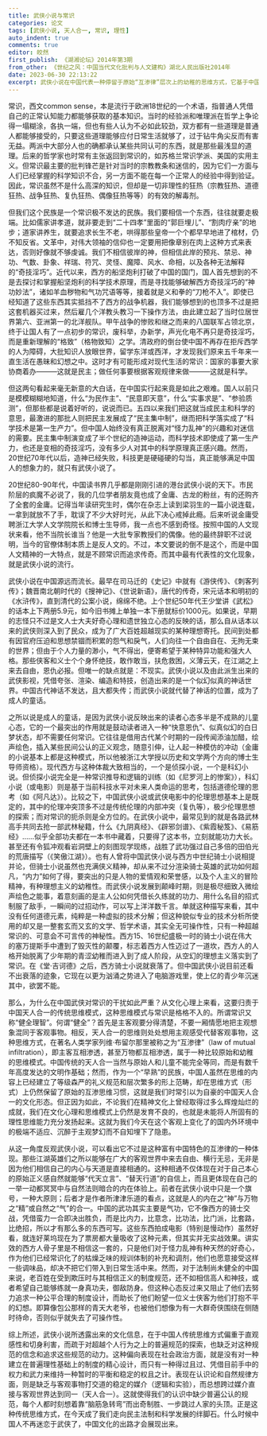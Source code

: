 ```yaml
---
title: 武侠小说与常识
categories: 论文
tags: [武侠小说, 天人合一, 常识, 理性]
auto_indent: true
comments: true
editor: 皎然
first_publish: 《湖湘论坛》2014年第3期
from_other: 《世纪之风：中国当代文化批判与人文建构》湖北人民出版社2014年
date: 2023-06-30 22:13:22
excerpt: 武侠小说在中国代表一种停留于原始“互渗律”层次上的幼稚的思维方式，它基于中国传统“天人合一”的自然观和人性观，弥漫于中国从下层民众到高级知识分子的思想深处，是对主客相分的健全常识的一种遮蔽和解构。在今天武侠精神向影视和电脑游戏的渗透更是使人们沉溺于幻想而忽视了对社会公正体制和合理的思维方式的重建，亟待我们在大众中普及一种起码的理性即健全理智。
---
```


常识，西文common sense，本是流行于欧洲18世纪的一个术语，指普通人凭借自己的正常认知能力都能够获取的基本知识。当时的经验派和唯理派在哲学上争论得一塌糊涂，各执一端，但也有些人认为不必如此较劲，双方都有一些道理是普通人都能够接受的，只要这些道理能够应付日常生活就够了，过于钻牛角尖反而有害无益。两派中大部分人也的确都承认某些共同认可的东西，就是那些最浅显的道理。后来的哲学家也时常有主张返回到常识的，如苏格兰常识学派、美国的实用主义。但常识最主要的批判锋芒是针对当时的宗教教条和迷信的，因为它们一方面与人们已经掌握的科学知识不合，另一方面不能在每一个正常人的经验中得到验证。因此，常识虽然不是什么高深的知识，但却是一切非理性的狂热（宗教狂热、道德狂热、战争狂热、复仇狂热、偶像狂热等等）的有效的解毒剂。

但我们这个民族是一个常识极不发达的民族。我们要相信一个东西，往往就要走极端。比如儒家讲孝道，就非要走到“二十四孝”里面的“郭巨埋儿”、“割肉疗亲”的地步；道家讲养生，就要追求长生不老，哄得那些皇帝一个个都早早地进了棺材，仍不知反省。文革中，对伟大领袖的信仰也一定要用把像章别在肉上这种方式来表达，否则好像就不够虔诚。我们不相信彼岸的神，但相信此岸的预兆、禁忌、神功、气数、卦象、祥瑞、符咒、灵怪、魔障、风水、命相，以及各种无法解释的“奇技淫巧”。近代以来，西方的船坚炮利打破了中国的国门，国人首先想到的不是去探讨和掌握船坚炮利的科学技术原理，而是寻找能够破解西方奇技淫巧的“神功妙法”，诸如羊血秽物和气功咒语等等，接着就是义和拳的“刀枪不入”。即使已经知道了这些东西其实抵挡不了西方的战争机器，我们能够想到的也顶多不过是把这套机器买过来，然后雇几个洋教头教习一下操作方法，由此建立起了当时位居世界第六、亚洲第一的北洋舰队。甲午战争的惨败和继之而来的八国联军占领北京，终于让国人有了一点初步的常识，废科举，办新学，声光化电不再只是奇技淫巧，而是重新理解的“格致”（格物致知）之学。清政府的倒台使中国不再存在拒斥西学的人为障碍，大批知识人放眼世界，留学东洋或西洋，才发现我们原来五千年来一直生活在愚昧和幻想之中。这时才有可能形成对现代生活的常识：国家的事要大家协商着办———这就是民主；做任何事要根据客观规律来做———这就是科学。

但这两句看起来毫无新意的大白话，在中国实行起来竟是如此之艰难。国人以前只是模模糊糊地知道，什么“为民作主”、“民意即天意”，什么“实事求是”、“参验质测”，但那些都是说着好听的，说说而已。五四以来我们把这就当成民主和科学的意思，最激进的那批人则把民主发展成了“民主集中制”，继而把科学落实成了“科学技术是第一生产力”。但中国人始终没有真正脱离对“怪力乱神”的兴趣和对迷信的需要。民主集中制演变成了半个世纪的造神运动，而科学技术即使成了第一生产力，也还是变相的奇技淫巧，没有多少人对其中的科学原理真正感兴趣。然而，20世纪70年代以后，造神已经失败，科技更是硬碰硬的勾当，真正能够满足中国人的想象力的，就只有武侠小说了。

20世纪80-90年代，中国读书界几乎都是刚刚引进的港台武侠小说的天下。市民阶层的疯魔不必说了，我的几位学者朋友竟也成了金庸、古龙的粉丝，有的还购齐了全套的金庸。记得当年读研究生时，偶尔在杂志上读到梁羽生的一篇小说连载，一拿到就放不了手，耽误了不少大好时光，从此下决心戒掉此瘾。后来听说金庸受聘浙江大学人文学院院长和博士生导师，我一点也不感到奇怪。按照中国的人文现状来看，他不当院长谁当？他是一大批专家教授们的偶像。他的最终辞职不过说明，当今的官僚体制本质上是反人文的。不过，本文要说的倒不是这个，而是中国人文精神的一大特点，就是不顾常识而追求传奇。而其中最有代表性的文化现象，就是武侠小说的流行。

武侠小说在中国源远而流长。最早在司马迁的《史记》中就有《游侠传》、《刺客列传》；魏晋南北朝时代的《搜神记》、《世说新语》，唐代的传奇，宋元话本和明初的《水浒传》，直到清代的公案小说，绵绵不绝。上个世纪50年代王少堂讲《武松》的话本上下两册5.9元，如今旧书摊上单独一本下册就标价1000元。如果说，早期的志怪只不过是文人士大夫好奇心理和遗世独立心态的反映的话，那么自从话本以来的武侠则深入到了民众，成为了广大百姓超越现实的某种理想寄托。民间到处都有因官府压迫和思想禁锢而积累的怨气和戾气，人们向往一个自由自在、无拘无束的世界；但由于个人力量的渺小，气不得出，便寄希望于某种特异功能和强大人格。那些侠客和义士个个身怀绝技，敢作敢当，扶危救困，义薄云天，在江湖之上来去自由，恩仇必报。但唯一的缺点就是：不现实。武侠小说以及由此派生出来的武侠影视，凭借夸张、渲染、编造和特技，创造出来的是一个似幻似真的神话世界。中国古代神话不发达，且大都失传；而武侠小说就代替了神话的位置，成为了成人的童话。

之所以说是成人的童话，是因为武侠小说反映出来的读者心态多半是不成熟的儿童心态，它的一个最突出的作用就是鼓动读者进入一种“快意恩仇”、似真似幻的白日梦状态，却不需要任何常识。它往往是借用古代某个时期的一段传闻添油加醋，绘声绘色，插入某些民间公认的正义观念，随意引伸，让人起一种模仿的冲动（金庸的小说基本上都是这种模式，所以他被浙江大学授以历史和文学两个方向的博士生导师资格）。现代西方与这种体裁大致相当的，一个是侦探小说，一个是科幻小说。但侦探小说完全是一种常识推导和逻辑的训练（如《尼罗河上的惨案》），科幻小说（或电影）则是基于当前科技水平对未来人类命运的思考，包括道德伦理的思考（如《阿凡达》）。比较之下，中国武侠小说或武侠电影中的伦理思想基本上是既定的，其中的伦理冲突顶多不过是传统伦理的内部冲突（复仇等），极少伦理思想的探索；而对常识的扼杀则是全方位的。在武侠小说中，最常见到的就是各路武林高手共同去抢一部武林秘籍，什么《九阴真经》、《辟邪剑谱》、《紫霞秘笈》、《易筋经》……似乎全部功夫都在一本书中藏着，只要得了这本书，立刻就能功力大长。甚至还有令狐冲观看岩洞壁上的刻图现学现练，战胜了武功强过自己多倍的田伯光的荒唐描写（《笑傲江湖》）。也有人曾将中国武侠小说与西方中世纪骑士小说相提并论，但骑士小说虽然也充满侠义精神，却从来不过分渲染骑士英雄的武功如何超凡，“内力”如何了得，要突出的只是人物的爱情观和荣誉感，以及个人主义的冒险精神，有种理想主义的幼稚性。而武侠小说发展到颠峰时期，则是极尽细致入微绘声绘色之能事，着意刻画的是主人公如何凭借长久练就的功力、用什么名目的招式制服了敌手，一瞬间的过招动作，可以写上洋洋数千言。单就这种描写来看，其中没有任何道德元素，纯粹是一种虚拟的技术分解；但这种貌似专业的技术分析所使用的却又是一整套玄而又玄的文学、哲学术语，其实全无可操作性，只有一种超越常识的、可意会不可言传的神秘性。西方15、16世纪盛极一时的骑士小说在伟大的塞万提斯手中遭到了毁灭性的颠覆，标志着西方人性迈过了一道坎，西方人的人格开始脱离了少年期的青涩幼稚而进入到了成人阶段，从空幻的理想主义落实到了常识。在《堂·吉诃德》之后，西方骑士小说就衰落了。但中国武侠小说目前还看不出衰落的迹象，它现在以更为汹涌之势进入了电脑游戏里，使上亿的青少年沉迷其中，欲罢不能。

那么，为什么在中国武侠对常识的干扰如此严重？从文化心理上来看，这要归责于中国天人合一的传统思维模式，这种思维模式与常识是格格不入的。所谓常识又称“健全理智”。何谓“健全”？首先是主客观要分得清楚，不要一厢情愿地把主观想象混同于客观事物。相反，天人合一的思维则处处想用主观感受代替客观事物，这种思维方式，在著名人类学家列维·布留尔那里被称之为“互渗律”（law of mutual infiltration），即主客互相渗透，甚至万物都互相渗透，属于一种比较原始和幼稚的思维模式。中国传统的天人合一当然与原始人和儿童不能完全等同，而是有数千年高度发达的文明作基础；然而，作为一个“早熟”的民族，中国人虽然在思维的内容上已经建立了等级森严的礼义规范和层次繁多的形上范畴，却在思维方式（形式）上仍然保留了原始的互渗思维习惯，这就是我们时常引以为自豪的中国天人合一的文化形态。但正因为如此，不论我们在精神文化上曾经取得过多么辉煌灿烂的成就，我们在文化心理和思维模式上仍然是发育不良的，也就是未能将人所固有的理性思维能力充分发扬起来。这就为我们今天在这个客观上变化了的国内外环境中的极端不适应、沉醉于主观梦幻而不自知埋下了隐患。

从这一角度反观武侠小说，可以看出它不过是这种富有中国特色的互渗律的一种体现。那些江湖英雄们之所以能够在广大的客观世界中来去自由、横行无忌，无非是因为他们相信自己的内心与天道是直接相通的。这种相通不仅体现在对于自己本心的原始正义感自然就能够“代天立言”、“替天行道”的自信上，而且更体现在自己的一举一动都冥冥中与自然法则暗合的内在体验上。前者在武侠小说中只是一个旗号，一种大原则；后者才是作者所津津乐道的看点，这就是人的内在之“神”与万物之“精”或自然之“气”的合一。中国的武功其实主要是气功，它不像西方的骑士交战，凭借蛮力一合即决出胜负，而是比内力，比意念，比功法，比门派，比套路，比绝招，所以才有那么多的东西可写。这些东西拍成电影（特别是慢动作）虽然好看，就连好莱坞现在为了票房都大量吸收了这种元素，但其实并无实战效果。讲实效的西方人骨子里是不相信这一套的，只是他们对于怪力乱神有种天然的好奇心，作为他们已经常识化了的枯燥乏味的规训体制的补充和调剂，他们也愿意接受这样一些调味品，却决不把它们带入到日常生活中来。然而，对于法制尚未健全的中国来说，老百姓在受到欺压时与其相信正义的制度规范，还不如相信高人和神技，或者希望自己能够练就一身真功夫，御敌防身。但这种心态反过来又阻止了他们去努力追求一种公平合理的制度设计，而助长了他们盼望一位义士侠客为他们打抱不平的幻想。即算像包公那样的青天大老爷，也被他们想像为有一大群奇侠围绕在侧随时待命，否则似乎就失去了可操作性。

综上所述，武侠小说所透露出来的文化信息，在于中国人传统思维方式偏重于直观感性和切身利害，而疏于对超越个人行为之上的普遍规范的探索，也缺乏对这种规范的信念和追求这些规范的动力。这种偏向表现在社会政治方面，就是没有对一种建立在普遍理性基础上的制度的精心设计，而只有一种得过且过、凭借目前手中的权力和武力来维持一种暂时的平衡和稳定的权且之计。表现在认识论和自然规律方面，则是缺乏与客观事物打交道的稳定的媒介（逻辑和实验），而总想跨过媒介直接与客观世界达到同一（天人合一）。这就使得我们的认识中缺少普遍公认的规范，每个人都时刻想着靠“脑筋急转弯”而出奇制胜、一步跳过人家的头顶。正是这种传统思维方式，在今天成了我们走向民主法制和科学发展的绊脚石。什么时候中国人不再迷恋于武侠了，中国文化的出路才会展现出来。
